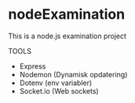 # nodeExamination
This is a node.js examination project


TOOLS
 - Express
 - Nodemon (Dynamisk opdatering)
 - Dotenv (env variabler)
 - Socket.io (Web sockets)
